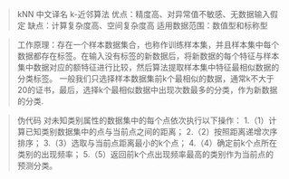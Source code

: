 >kNN 中文译名 k-近邻算法
>优点：精度高、对异常值不敏感、无数据输入假定
>缺点：计算复杂度高、空间复杂度高
>适用数据范围：数值型和标称型

>工作原理：存在一个样本数据集合，也称作训练样本集，并且样本集中每个数据都存在标签。在输入没有标签的新数据后，将新数据的每个特征与样本集中数据对应的额特征进行比较，然后算法提取样本集中特征最相似数据的分类标签。
一般我们只选择样本数据集前k个最相似的数据，通常k不大于20的证书，最后，选择k个最相似数据中出现次数最多的分类，作为新数据的分类.

>伪代码
>对未知类别属性的数据集中的每个点依次执行以下操作：
1.（1）计算已知类别数据集中的点与当前点之间的距离；
2.（2）按照距离递增次序排序；
3.（3）选取与当前点距离最小的k个点；
4.（4）确定前k个点所在类别的出现频率；
5.（5）返回前k个点出现频率最高的类别作为当前点的预测分类。